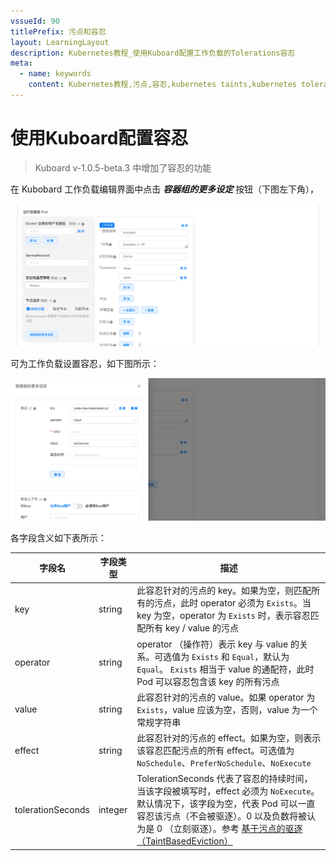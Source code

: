 ```yaml
---
vssueId: 90
titlePrefix: 污点和容忍
layout: LearningLayout
description: Kubernetes教程_使用Kuboard配置工作负载的Tolerations容忍
meta:
  - name: keywords
    content: Kubernetes教程,污点,容忍,kubernetes taints,kubernetes toleration
---
```


# 使用Kuboard配置容忍

<AdSenseTitle/>

> Kuboard v-1.0.5-beta.3 中增加了容忍的功能

在 Kubobard 工作负载编辑界面中点击 ***容器组的更多设定*** 按钮（下图左下角），

![Kubernetes教程_使用Kuboard配置容忍](./kuboard-toleration.assets/image-20191130215407308.png)

可为工作负载设置容忍，如下图所示：

![Kubernetes教程_在Kuboard中设置容忍](./kuboard-toleration.assets/image-20191130215717584.png)



各字段含义如下表所示：

| 字段名            | 字段类型 | 描述                                                         |
| ----------------- | -------- | ------------------------------------------------------------ |
| key               | string   | 此容忍针对的污点的 key。如果为空，则匹配所有的污点，此时 operator 必须为 `Exists`。当 key 为空，operator 为 `Exists` 时，表示容忍匹配所有 key / value 的污点 |
| operator          | string   | operator （操作符）表示 key 与 value 的关系。可选值为 `Exists` 和 `Equal`，默认为 `Equal`。 `Exists` 相当于 value 的通配符，此时 Pod 可以容忍包含该 key 的所有污点 |
| value             | string   | 此容忍针对的污点的 value。如果 operator 为 `Exists`，value 应该为空，否则，value 为一个常规字符串 |
| effect            | string   | 此容忍针对的污点的 effect。如果为空，则表示该容忍匹配污点的所有 effect。可选值为 `NoSchedule`、`PreferNoSchedule`、`NoExecute` |
| tolerationSeconds | integer  | TolerationSeconds 代表了容忍的持续时间，当该字段被填写时，effect 必须为 `NoExecute`。默认情况下，该字段为空，代表 Pod 可以一直容忍该污点（不会被驱逐）。0 以及负数将被认为是 0 （立刻驱逐）。参考 [基于污点的驱逐（TaintBasedEviction）](/learning/k8s-intermediate/config/taints-toleration/taint-based-evictions.html) |
